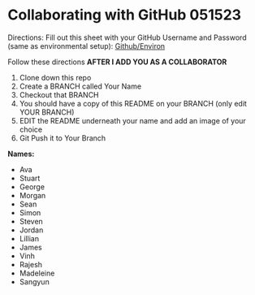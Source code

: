# Collaborating with GitHub 051523 

Directions:  Fill out this sheet with your GitHub Username and Password (same as environmental setup): [Github/Environ](https://docs.google.com/spreadsheets/d/1zEcAonHjs7KiuSM7ygUjWeQ83WxH-PD2yNiG9G9-9TQ/edit?usp=sharing)

Follow these directions **AFTER I ADD YOU AS A COLLABORATOR**

1. Clone down this repo 
2. Create a BRANCH called Your Name 
3. Checkout that BRANCH 
4. You should have a copy of this README on your BRANCH (only edit YOUR BRANCH) 
5. EDIT the README underneath your name and add an image of your choice 
6. Git Push it to Your Branch 

**Names:**

- Ava 
- Stuart
- George
- Morgan
- Sean
- Simon
- Steven
- Jordan
- Lillian
- James
- Vinh
- Rajesh
- Madeleine 
- Sangyun
